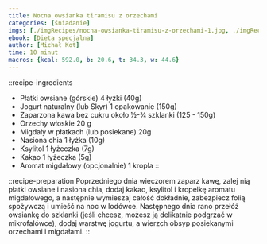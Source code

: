 ```yaml
---
title: Nocna owsianka tiramisu z orzechami
categories: [śniadanie]
imgs: [./imgRecipes/nocna-owsianka-tiramisu-z-orzechami-1.jpg, ./imgRecipes/nocna-owsianka-tiramisu-z-orzechami-2.jpg]
ebook: [Dieta specjalna]
author: [Michał Kot]
time: 10 minut
macros: {kcal: 592.0, b: 20.6, t: 34.3, w: 44.6}
---
```


::recipe-ingredients
- Płatki owsiane (górskie) 4 łyżki (40g)
- Jogurt naturalny (lub Skyr) 1 opakowanie (150g)
- Zaparzona kawa bez cukru około ½-¾ szklanki (125 - 150g)
- Orzechy włoskie 20 g
- Migdały w płatkach (lub posiekane) 20g
- Nasiona chia 1 łyżka (10g)
- Ksylitol 1 łyżeczka (7g)
- Kakao 1 łyżeczka (5g)
- Aromat migdałowy (opcjonalnie) 1 kropla
::

::recipe-preparation
Poprzedniego dnia wieczorem zaparz kawę, zalej nią płatki owsiane i nasiona chia, dodaj kakao, ksylitol i kropelkę aromatu migdałowego, a następnie wymieszaj całość dokładnie, zabezpiecz folią spożywczą i umieść na noc w lodówce. Następnego dnia rano przełóż owsiankę do szklanki (jeśli chcesz, możesz ją delikatnie podgrzać w mikrofalówce), dodaj warstwę jogurtu, a wierzch obsyp posiekanymi orzechami i migdałami.
::